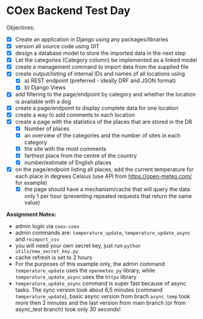 # **COex Backend Test Day**
Objectives:
- [X] Create an application in Django using any packages/libraries
- [X] version all source code using GIT
- [X] design a database model to store the imported data in the next step
- [X] Let the categories (Category column) be implemented as a linked model
- [X] create a management command to import data from the supplied file
- [X] create output/listing of internal IDs and names of all locations using
    - [X] a) REST endpoint (preferred - ideally DRF and JSON format)
    - [X] b) Django Views
- [X] add filtering to the page/endpoint by category and whether the location is available with a dog
- [X] create a page/endpoint to display complete data for one location
- [X] create a way to add comments to each location
- [X] create a page with the statistics of the places that are stored in the DB
    - [X] Number of places
    - [X] an overview of the categories and the number of sites in each category
    - [X] the site with the most comments
    - [X] farthest place from the centre of the country
    - [X] number/estimate of English places
- [X] on the page/endpoint listing all places, add the current temperature for each place in degrees Celsius (use API from https://open-meteo.com/ for example)
    - [X] the page should have a mechanism/cache that will query the data only 1 per hour (preventing repeated requests that return the same value)

**Assignment Notes:**
- admin login via `coex:coex`
- admin commands are: `temperature_update`, `temperature_update_async` and `reimport_csv`
- you will need your own secret key, just run `python utils/new_secret_key.py`
- cache refresh is set to 2 hours
- For the purposes of this example only, the admin command `temperature_update` uses the `openmeteo_py` library, while `temperature_update_async` uses the `httpx` library
- `temperature_update_async` command is super fast because of async tasks. The sync version took about 6,5 minutes (command `temperature_update`), basic async version from brach `async_temp` took more then 2 minutes and the last version from main branch (or from async_test branch) took only 30 seconds!
